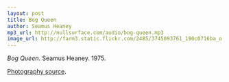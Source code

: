 ```yaml
---
layout: post
title: Bog Queen
author: Seamus Heaney
mp3_url: http://nullsurface.com/audio/bog-queen.mp3
image_url: http://farm3.static.flickr.com/2485/3745093761_190c0716ba_o.jpg
---
```


_Bog Queen_.  Seamus Heaney.  1975.

[Photography source](http://www.flickr.com/photos/loesenlodewijk/3745093761/sizes/o/in/photostream/).